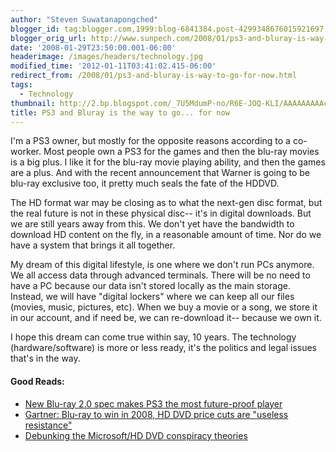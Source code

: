 ```yaml
---
author: "Steven Suwatanapongched"
blogger_id: tag:blogger.com,1999:blog-6841384.post-4299348676015921697
blogger_orig_url: http://www.sunpech.com/2008/01/ps3-and-bluray-is-way-to-go-for-now.html
date: '2008-01-29T23:50:00.001-06:00'
headerimage: /images/headers/technology.jpg
modified_time: '2012-01-11T03:41:02.415-06:00'
redirect_from: /2008/01/ps3-and-bluray-is-way-to-go-for-now.html
tags:
  - Technology
thumbnail: http://2.bp.blogspot.com/_7U5MdumP-no/R6E-JOQ-KLI/AAAAAAAAAcA/_w8mLZ-fudk/s600/bluray.jpg
title: PS3 and Bluray is the way to go... for now
---
```



<img   style="float:right; margin:0 0 10px 10px;" src="http://2.bp.blogspot.com/_7U5MdumP-no/R6E-JOQ-KLI/AAAAAAAAAcA/_w8mLZ-fudk/s200/bluray.jpg" alt="" border="0" id="BLOGGER_PHOTO_ID_5161474976112322738" />I'm a PS3 owner, but mostly for the opposite reasons according to a co-worker.  Most people own a PS3 for the games and then the blu-ray movies is a big plus.  I like it for the blu-ray movie playing ability, and then the games are a plus.  And with the recent announcement that Warner is going to be blu-ray exclusive too, it pretty much seals the fate of the HDDVD.  

The HD format war may be closing as to what the next-gen disc format, but the real future is not in these physical disc-- it's in digital downloads.  But we are still years away from this.  We don't yet have the bandwidth to download HD content on the fly, in a reasonable amount of time.  Nor do we have a system that brings it all together.

My dream of this digital lifestyle, is one where we don't run PCs anymore.  We all access data through advanced terminals.  There will be no need to have a PC because our data isn't stored locally as the main storage.  Instead, we will have "digital lockers" where we can keep all our files (movies, music, pictures, etc).  When we buy a movie or a song, we store it in our account, and if need be, we can re-download it-- because we own it.

I hope this dream can come true within say, 10 years.  The technology (hardware/software) is more or less ready, it's the politics and legal issues that's in the way.

#### Good Reads:
<ul>
  <li><a href="http://arstechnica.com/news.ars/post/20080118-new-nlu-ray-2-0-spec-makes-ps3-the-most-future-proof-player.html">New Blu-ray 2.0 spec makes PS3 the most future-proof player</a></li>
  <li><a href="http://www.engadget.com/2008/01/28/gartner-blu-ray-to-win-in-2008-hd-dvd-price-cuts-are-useless/">Gartner: Blu-ray to win in 2008, HD DVD price cuts are "useless resistance"</a></li>
  <li><a href="http://arstechnica.com/news.ars/post/20071205-debunking-the-microsoft-hd-dvd-conspiracy-theories.html">Debunking the Microsoft/HD DVD conspiracy theories</a></li>
</ul>